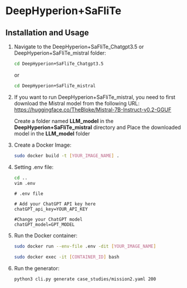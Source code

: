 # DeepHyperion+SaFliTe


## Installation and Usage

1. Navigate to the DeepHyperion+SaFliTe_Chatgpt3.5 or DeepHyperion+SaFliTe_mistral folder:
    ```bash
    cd DeepHyperion+SaFliTe_Chatgpt3.5
    ```
	or
	
	```bash
    cd DeepHyperion+SaFliTe_mistral
    ```
	
2. If you want to run DeepHyperion+SaFliTe_mistral, you need to first download the Mistral model from the following URL:
https://huggingface.co/TheBloke/Mistral-7B-Instruct-v0.2-GGUF 

	Create a folder named **LLM_model** in the **DeepHyperion+SaFliTe_mistral** directory and Place the downloaded model in the **LLM_model** folder


3. Create a Docker Image:
	```bash
    sudo docker build -t [YOUR_IMAGE_NAME] .
    ```

4. Setting .env file:
	```bash
    cd ..
	vim .env
    ```
	```plaintext
	# .env file

	# Add your ChatGPT API key here
	chatGPT_api_key=YOUR_API_KEY
	
	#Change your ChatGPT model
	chatGPT_model=GPT_MODEL

5. Run the Docker container:
	```bash
    sudo docker run --env-file .env -dit [YOUR_IMAGE_NAME]

	sudo docker exec -it [CONTAINER_ID] bash
    ```
	
6. Run the generator:
	```bash
    python3 cli.py generate case_studies/mission2.yaml 200
    ```



